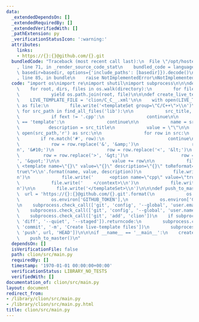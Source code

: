 ```yaml
---
data:
  _extendedDependsOn: []
  _extendedRequiredBy: []
  _extendedVerifiedWith: []
  _pathExtension: py
  _verificationStatusIcon: ':warning:'
  attributes:
    links:
    - https://{}:{}@github.com/{}.git
  bundledCode: "Traceback (most recent call last):\n  File \"/opt/hostedtoolcache/Python/3.8.6/x64/lib/python3.8/site-packages/onlinejudge_verify/documentation/build.py\"\
    , line 71, in _render_source_code_stat\n    bundled_code = language.bundle(stat.path,\
    \ basedir=basedir, options={'include_paths': [basedir]}).decode()\n  File \"/opt/hostedtoolcache/Python/3.8.6/x64/lib/python3.8/site-packages/onlinejudge_verify/languages/python.py\"\
    , line 85, in bundle\n    raise NotImplementedError\nNotImplementedError\n"
  code: "import os\nimport re\nimport shutil\nimport subprocess\n\n\ndef find_all_files(directory):\n\
    \    for root, dirs, files in os.walk(directory):\n        for file in files:\n\
    \            yield os.path.join(root, file)\n\n\ndef create_live_template():\n\
    \    LIVE_TEMPLATE_FILE = 'clion/C_C__.xml'\n\n    with open(LIVE_TEMPLATE_FILE,'w')\
    \ as file:\n        file.write('<templateSet group=\"C/C++\">\\n')\n\n       \
    \ for src_path in find_all_files('lib'):\n\n            src_title, fext = os.path.splitext(os.path.basename(src_path))\n\
    \            if fext != '.cpp':\n                continue\n\n            if src_title\
    \ == 'template':\n                continue\n\n            name = src_title\n \
    \           description = src_title\n            value = \"\"\n\n            with\
    \ open(src_path,'r') as src:\n\n                for row in src:\n            \
    \        if re.match('#', row):\n                        continue\n\n        \
    \            row = row.replace('&', '&amp;')\n                    row = row.replace('\\\
    n', '&#10;')\n                    row = row.replace('<', '&lt;')\n           \
    \         row = row.replace('>', '&gt;')\n                    row = row.replace('\"\
    ', '&quot;')\n\n                    value += row\n\n            file.write(' \
    \ <template name=\"{}\" value=\"{}\" description=\"{}\" toReformat=\"true\" toShortenFQNames=\"\
    true\">\\n'.format(name, value, description))\n            file.write('    <context>\\\
    n')\n            file.write('      <option name=\"cpp\" value=\"true\" />\\n')\n\
    \            file.write('    </context>\\n')\n            file.write('  </template>\\\
    n')\n\n        file.write('</templateSet>\\n')\n\n\ndef push_to_master():\n  \
    \  url = 'https://{}:{}@github.com/{}.git'.format(\n            os.environ['GITHUB_ACTOR'],\n\
    \            os.environ['GITHUB_TOKEN'],\n            os.environ['GITHUB_REPOSITORY'])\n\
    \n    subprocess.check_call(['git', 'config', '--global', 'user.email', 'noreply@github.com'])\n\
    \    subprocess.check_call(['git', 'config', '--global', 'user.name', 'GitHub'])\n\
    \    subprocess.check_call(['git', 'add', 'clion'])\n    if subprocess.run(['git',\
    \ 'diff', '--quiet', '--staged']).returncode:\n        subprocess.check_call(['git',\
    \ 'commit', '-m', 'Create live-template files'])\n        subprocess.check_call(['git',\
    \ 'push', url, 'HEAD'])\n\n\nif __name__ == '__main__':\n    create_live_template()\n\
    \    push_to_master()\n"
  dependsOn: []
  isVerificationFile: false
  path: clion/src/main.py
  requiredBy: []
  timestamp: '1970-01-01 00:00:00+00:00'
  verificationStatus: LIBRARY_NO_TESTS
  verifiedWith: []
documentation_of: clion/src/main.py
layout: document
redirect_from:
- /library/clion/src/main.py
- /library/clion/src/main.py.html
title: clion/src/main.py
---
```

